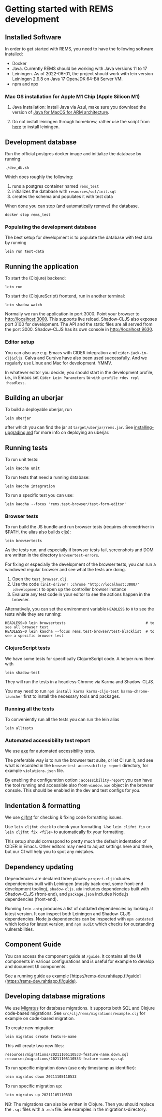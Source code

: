 # Getting started with REMS development

## Installed Software

In order to get started with REMS, you need to have the following software installed:

   - Docker
   - Java. Currently REMS should be working with Java versions 11 to 17
   - Leiningen. As of 2022-06-01, the project should work with lein version Leiningen 2.9.8 on Java 17 OpenJDK 64-Bit Server VM.
   - npm and npx

### Mac OS installation for Apple M1 Chip (Apple Silicon M1)

1. Java Installation: install Java via Azul, make sure you download the version of [Java for MacOS for ARM architecture](https://www.azul.com/downloads/zulu-community/?os=macos&architecture=arm-64-bit&package=jdk).
 
2. Do not install leiningen through homebrew, rather use the script from [here](https://purelyfunctional.tv/guide/how-to-install-clojure/#mac-leiningen) to install leiningen.

## Development database

Run the official postgres docker image and initialize the database by running

```
./dev_db.sh
```

Which does roughly the following:

1. runs a postgres container named `rems_test`
2. initializes the database with `resources/sql/init.sql`
3. creates the schema and populates it with test data

When done you can stop (and automatically remove) the database.

```
docker stop rems_test
```

### Populating the development database

The best setup for development is to populate the database with test data by running

```
lein run test-data
```

## Running the application

To start the (Clojure) backend:

```
lein run
```

To start the (ClojureScript) frontend, run in another terminal:

```
lein shadow-watch
```

Normally we run the application in port 3000. Point your browser to <http://localhost:3000>.
This supports live reload. Shadow-CLJS also exposes port 3100 for development.
The API and the static files are all served from the port 3000.
Shadow-CLJS has its own console in <http://localhost:9630>.

### Editor setup

You can also use e.g. Emacs with CIDER integration and `cider-jack-in-clj&cljs`. Calva and Cursive have also been used successfully. And we regularly use Linux and Mac for development. YMMV.

In whatever editor you decide, you should start in the development profile, i.e., in Emacs set `Cider Lein Parameters` to `with-profile +dev repl :headless`.

## Building an uberjar

To build a deployable uberjar, run

```
lein uberjar
```

after which you can find the jar at `target/uberjar/rems.jar`. See [installing-upgrading.md](installing-upgrading.md) for more info on deploying an uberjar.

## Running tests

To run unit tests:

```
lein kaocha unit
```

To run tests that need a running database:

```
lein kaocha integration
```

To run a specific test you can use:

```
lein kaocha --focus 'rems.test-browser/test-form-editor'
```

### Browser tests

To run build the JS bundle and run browser tests (requires chromedriver in $PATH, the alias also builds cljs):

```
lein browsertests
```

As the tests run, and especially if browser tests fail, screenshots and DOM are written in the directory `browsertest-errors`.

For fixing or especially the development of the browser tests, you can run a windowed regular browser and see what the tests are doing.

1. Open the `test_browser.clj`.
2. Use the code `(init-driver! :chrome "http://localhost:3000/" :development)` to open up the controller browser instance
3. Evaluate any test code in your editor to see the actions happen in the browser.

Alternatively, you can set the environment variable `HEADLESS` to `0` to see the tests while they are running:

```
HEADLESS=0 lein browsertests                                     # to see all browser test
HEADLESS=0 lein kaocha --focus rems.test-browser/test-blacklist  # to see a specific browser test
```

### ClojureScript tests

We have some tests for specifically ClojureScript code. A helper runs them with

```
lein shadow-test
```

They will run the tests in a headless Chrome via Karma and Shadow-CLJS.

You may need to run `npm install karma karma-cljs-test karma-chrome-launcher` first to install the necessary tools and packages.

### Running all the tests

To conveniently run all the tests you can run the lein alias

```
lein alltests
```

### Automated accessibility test report

We use [axe](https://www.deque.com/axe/) for automated accessibility tests.

The preferable way is to run the browser test suite, or let CI run it, and see what is recorded in the `browsertest-accessibility-report` directory, for example `violations.json` file.

By enabling the configuration option `:accessibility-report` you can have the tool running and accessible also from `window.axe` object in the browser console. This should be enabled in the dev and test configs for you.

## Indentation & formatting

We use [cljfmt](https://github.com/weavejester/cljfmt) for checking & fixing code formatting issues.

Use `lein cljfmt check` to check your formatting. Use `lein cljfmt
fix` or `lein cljfmt fix <file>` to automatically fix your formatting.

This setup should correspond to pretty much the default indentation of CIDER in Emacs. Other editors may need to adjust settings here and there, but our CI will help you to spot any mistakes.

## Dependency updating

Dependencies are declared three places: `project.clj` includes dependencies built with Leiningen (mostly back-end, some front-end development tooling), `shadow-cljs.edn` includes dependencies built with Shadow-CLJS (front-end), and `package.json` includes Node.js dependencies (front-end).

Running `lein antq` produces a list of outdated dependencies by looking at latest version. It can inspect both Leiningen and Shadow-CLJS dependencies. Node.js dependencies can be inspected with `npm outdated` which looks for latest version, and `npm audit` which checks for outstanding vulnerabilities.

## Component Guide

You can access the component guide at `/guide`. It contains all the UI
components in various configurations and is useful for example to develop and document UI components.

See a running guide as example [https://rems-dev.rahtiapp.fi/guide](https://rems-dev.rahtiapp.fi/guide).

## Developing database migrations

We use [Migratus](https://github.com/yogthos/migratus) for database migrations. It supports both SQL and Clojure code-based migrations. See `src/clj/rems/migrations/example.clj` for example on code-based migration.

To create new migration:

```sh
lein migratus create feature-name
```

This will create two new files:
```
resources/migrations/20211105110533-feature-name.down.sql
resources/migrations/20211105110533-feature-name.up.sql
```

To run specific migration down (use only timestamp as identifier):
```sh
lein migratus down 20211105110533
```

To run specific migration up:
```sh
lein migratus up 20211105110533
```

NB: The migrations can also be written in Clojure. Then you should replace the `.sql` files with a `.edn` file. See examples in the migrations-directory.
